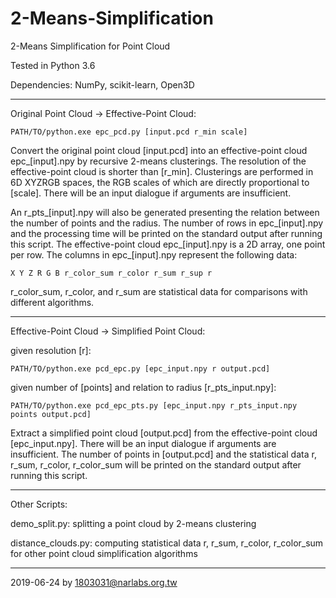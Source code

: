 # 2-Means-Simplification
2-Means Simplification for Point Cloud

Tested in Python 3.6

Dependencies: NumPy, scikit-learn, Open3D

---
Original Point Cloud → Effective-Point Cloud:

```
PATH/TO/python.exe epc_pcd.py [input.pcd r_min scale]
```

Convert the original point cloud [input.pcd] into an effective-point cloud epc_[input].npy by recursive 2-means clusterings.  The resolution of the effective-point cloud is shorter than [r_min].  Clusterings are performed in 6D XYZRGB spaces, the RGB scales of which are directly proportional to [scale].  There will be an input dialogue if arguments are insufficient.

An r_pts_[input].npy will also be generated presenting the relation between the number of points and the radius.  The number of rows in epc_[input].npy and the processing time will be printed on the standard output after running this script.  The effective-point cloud epc_[input].npy is a 2D array, one point per row.  The columns in epc_[input].npy represent the following data:
```
X Y Z R G B r_color_sum r_color r_sum r_sup r
```
r_color_sum, r_color, and r_sum are statistical data for comparisons with different algorithms.

---
Effective-Point Cloud → Simplified Point Cloud:

given resolution [r]:
```
PATH/TO/python.exe pcd_epc.py [epc_input.npy r output.pcd]
```

given number of [points] and relation to radius [r_pts_input.npy]:
```
PATH/TO/python.exe pcd_epc_pts.py [epc_input.npy r_pts_input.npy points output.pcd]
```

Extract a simplified point cloud [output.pcd] from the effective-point cloud [epc_input.npy].  There will be an input dialogue if arguments are insufficient.  The number of points in [output.pcd] and the statistical data r, r_sum, r_color, r_color_sum will be printed on the standard output after running this script.

---
Other Scripts:

demo_split.py: splitting a point cloud by 2-means clustering

distance_clouds.py: computing statistical data r, r_sum, r_color, r_color_sum for other point cloud simplification algorithms

---
2019-06-24 by 1803031@narlabs.org.tw
